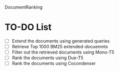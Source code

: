 DocumentRanking

# TO-DO List

- [ ] Extend the documents using generated queries
- [ ] Retrieve Top 1000 BM25 extended-docuemnts
- [ ] Filter out the retrieved documents using Mono-T5
- [ ] Rank the documents using Due-T5
- [ ] Rank the documents using Cocondenser